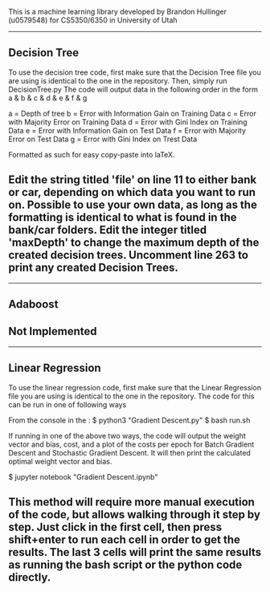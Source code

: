 This is a machine learning library developed by Brandon Hullinger (u0579548) for CS5350/6350 in University of Utah

--------------------------------
Decision Tree
--------------------------------
To use the decision tree code, first make sure that the Decision Tree file you are using is identical to the one in the repository. Then, simply run DecisionTree.py
The code will output data in the following order in the form
a & b & c & d & e & f & g

a = Depth of tree
b = Error with Information Gain on Training Data
c = Error with Majority Error on Training Data
d = Error with Gini Index on Training Data
e = Error with Information Gain on Test Data
f = Error with Majority Error on Test Data
g = Error with Gini Index on Trest Data

Formatted as such for easy copy-paste into laTeX.

Edit the string titled 'file' on line 11 to either bank or car, depending on which data you want to run on. Possible to use your own data, as long as the formatting is identical to what is found in the bank/car folders.
Edit the integer titled 'maxDepth' to change the maximum depth of the created decision trees.
Uncomment line 263 to print any created Decision Trees.
--------------------------------


--------------------------------
Adaboost
--------------------------------
Not Implemented
--------------------------------


--------------------------------
Linear Regression
--------------------------------
To use the linear regression code, first make sure that the Linear Regression file you are using is identical to the one in the repository. The code for this can be run in one of following ways

From the console in the :
$ python3 "Gradient Descent.py"
$ bash run.sh

If running in one of the above two ways, the code will output the weight vector and bias, cost, and a plot of the costs per epoch for Batch Gradient Descent and Stochastic Gradient Descent. It will then print the calculated optimal weight vector and bias.

$ jupyter notebook "Gradient Descent.ipynb"

This method will require more manual execution of the code, but allows walking through it step by step. Just click in the first cell, then press shift+enter to run each cell in order to get the results. The last 3 cells will print the same results as running the bash script or the python code directly.
--------------------------------
